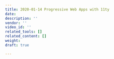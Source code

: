```yaml
---
title: 2020-01-14 Progressive Web Apps with 11ty
date: 
description: ''
vendor: ''
video_id: ''
related_tools: []
related_content: []
weight: 
draft: true

---
```

